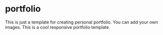 # portfolio
This is just a template for creating personal portfolio. You can add your own images.
This is a cool responsive portfolio template.
